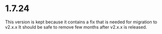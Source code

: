 # 1.7.24

This version is kept because it contains a fix that is needed for migration to v2.x.x
It should be safe to remove few months after v2.x.x is released.
